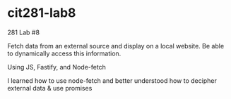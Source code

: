 # cit281-lab8
281 Lab #8

Fetch data from an external source and display on a local website. Be able to dynamically access this information.

Using JS, Fastify, and Node-fetch

I learned how to use node-fetch and better understood how to decipher external data & use promises

